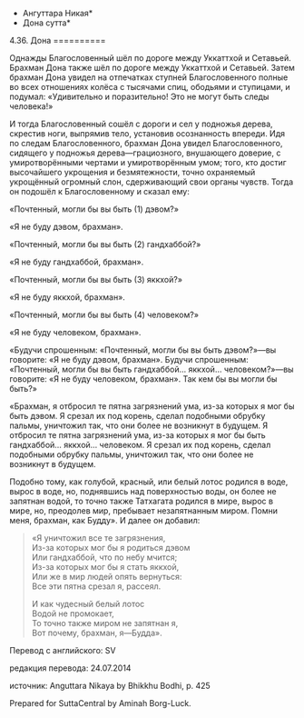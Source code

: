 * Ангуттара Никая*
* Дона сутта*

4\.36\. Дона
\=\=\=\=\=\=\=\=\=\=

Однажды Благословенный шёл по дороге между Уккаттхой и Сетавьей\. Брахман Дона также шёл по дороге между Уккаттхой и Сетавьей\. Затем брахман Дона увидел на отпечатках ступней Благословенного полные во всех отношениях колёса с тысячами спиц, ободьями и ступицами, и подумал: «Удивительно и поразительно\! Это не могут быть следы человека\!»

И тогда Благословенный сошёл с дороги и сел у подножья дерева, скрестив ноги, выпрямив тело, установив осознанность впереди\. Идя по следам Благословенного, брахман Дона увидел Благословенного, сидящего у подножья дерева—грациозного, внушающего доверие, с умиротворёнными чертами и умиротворённым умом; того, кто достиг высочайшего укрощения и безмятежности, точно охраняемый укрощённый огромный слон, сдерживающий свои органы чувств\. Тогда он подошёл к Благословенному и сказал ему:

«Почтенный, могли бы вы быть \(1\) дэвом?»

«Я не буду дэвом, брахман»\.

«Почтенный, могли бы вы быть \(2\) гандхаббой?»

«Я не буду гандхаббой, брахман»\.

«Почтенный, могли бы вы быть \(3\) яккхой?»

«Я не буду яккхой, брахман»\.

«Почтенный, могли бы вы быть \(4\) человеком?»

«Я не буду человеком, брахман»\.

«Будучи спрошенным: «Почтенный, могли бы вы быть дэвом?»—вы говорите: «Я не буду дэвом, брахман»\. Будучи спрошенным: «Почтенный, могли бы вы быть гандхаббой… яккхой… человеком?»—вы говорите: «Я не буду человеком, брахман»\. Так кем бы вы могли бы быть?»

«Брахман, я отбросил те пятна загрязнений ума, из\-за которых я мог бы быть дэвом\. Я срезал их под корень, сделал подобными обрубку пальмы, уничтожил так, что они более не возникнут в будущем\. Я отбросил те пятна загрязнений ума, из\-за которых я мог бы быть гандхаббой… яккхой… человеком\. Я срезал их под корень, сделал подобными обрубку пальмы, уничтожил так, что они более не возникнут в будущем\.

Подобно тому, как голубой, красный, или белый лотос родился в воде, вырос в воде, но, поднявшись над поверхностью воды, он более не запятнан водой, то точно также Татхагата родился в мире, вырос в мире, но, преодолев мир, пребывает незапятнанным миром\. Помни меня, брахман, как Будду»\. И далее он добавил:

> «Я уничтожил все те загрязнения,  
> Из\-за которых мог бы я родиться дэвом  
> Или гандхаббой, что по небу мчится;  
> Из\-за которых мог бы я стать яккхой,  
> Или же в мир людей опять вернуться:  
> Все эти пятна срезал я, рассеял\.  
>   
> И как чудесный белый лотос  
> Водой не промокает,  
> То точно также миром не запятнан я,  
> Вот почему, брахман, я—Будда»\.

Перевод с английского: SV

редакция перевода: 24\.07\.2014

источник: Anguttara Nikaya by Bhikkhu Bodhi, p\. 425

Prepared for SuttaCentral by Aminah Borg\-Luck\.